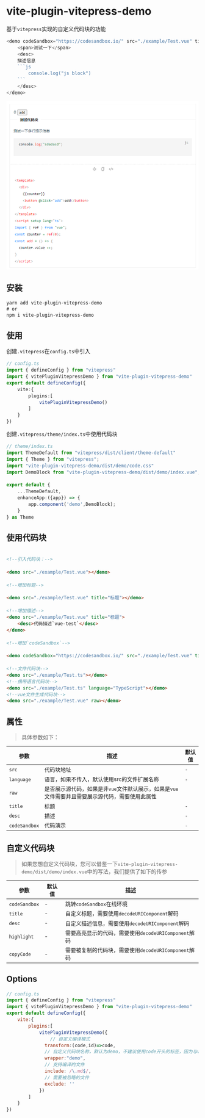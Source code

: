 # vite-plugin-vitepress-demo

基于`vitepress`实现的自定义代码块的功能

```js
<demo codeSandbox="https://codesandbox.io/" src="./example/Test.vue" title="测试代码块">
    <span>测试一下</span>
    <desc>
    描述信息
    ```js
        console.log("js block")
    ```
    </desc>
</demo>
```


![demo](./img.png)

## 安装

```shell
yarn add vite-plugin-vitepress-demo
# or
npm i vite-plugin-vitepress-demo
```

## 使用

创建`.vitepress`在`config.ts`中引入

```ts
// config.ts
import { defineConfig } from "vitepress"
import { vitePluginVitepressDemo } from "vite-plugin-vitepress-demo"
export default defineConfig({
    vite:{
        plugins:[
            vitePluginVitepressDemo()
        ]
    }
})
```

创建`.vitepress/theme/index.ts`中使用代码块

```ts
// theme/index.ts
import ThemeDefault from "vitepress/dist/client/theme-default"
import { Theme } from "vitepress";
import "vite-plugin-vitepress-demo/dist/demo/code.css"
import DemoBlock from "vite-plugin-vitepress-demo/dist/demo/index.vue";

export default {
    ...ThemeDefault,
    enhanceApp:({app}) => {
        app.component('demo',DemoBlock);
    }
} as Theme
```

## 使用代码块

```html

<!--引入代码块：-->

<demo src="./example/Test.vue"></demo>

<!--增加标题-->

<demo src="./example/Test.vue" title="标题"></demo>

<!--增加描述-->
<demo src="./example/Test.vue" title="标题">
    <desc>代码描述`vue-test`</desc>
</demo>

<!--增加`codeSandbox`-->

<demo codeSandbox="https://codesandbox.io/" src="./example/Test.vue" title="测试" desc="描述信息`codeSandbox`"></demo>

<!--文件代码块-->
<demo src="./example/Test.ts"></demo>
<!--携带语言代码块-->
<demo src="./example/Test.ts" language="TypeScript"></demo>
<!--vue文件生成代码块-->
<demo src="./example/Test.vue" raw></demo>
```

## 属性
> 具体参数如下：

| 参数          | 描述                                                         | 默认值 |
| ------------- | ------------------------------------------------------------ | ------ |
| `src`         | 代码块地址                                                   | `-`    |
| `language`    | 语言，如果不传入，默认使用src的文件扩展名称                  | `-`    |
| `raw`         | 是否展示源代码，如果是非`vue`文件默认展示，如果是`vue`文件需要并且需要展示源代码，需要使用此属性 |        |
| `title`       | 标题                                                         | `-`    |
| `desc`        | 描述                                                         | `-`    |
| `codeSandbox` | 代码演示                                                     | `-`    |


## 自定义代码块

> 如果您想自定义代码块，您可以借鉴一下`vite-plugin-vitepress-demo/dist/demo/index.vue`中的写法，我们提供了如下的传参

| 参数          | 默认值 | 描述                                                 |
| ------------- | ------ | ---------------------------------------------------- |
| `codeSandbox` | -      | 跳转`codeSandbox`在线环境                            |
| `title`       | -      | 自定义标题，需要使用`decodeURIComponent`解码         |
| `desc`        | -      | 自定义描述信息，需要使用`decodeURIComponent`解码     |
| `highlight`   | -      | 需要高亮显示的代码，需要使用`decodeURIComponent`解码 |
| `copyCode`    | -      | 需要被复制的代码块，需要使用`decodeURIComponent`解码 |



## Options

```js
// config.ts
import { defineConfig } from "vitepress"
import { vitePluginVitepressDemo } from "vite-plugin-vitepress-demo"
export default defineConfig({
    vite:{
        plugins:[
            vitePluginVitepressDemo({
           		// 自定义编译模式
              transform:(code,id)=>code,
              // 自定义代码块名称，默认为demo，不建议使用code开头的标签，因为与vitepress默认的code冲突
              wrapper:"demo",
              // 支持编译的文件
              include: /\.md$/,
              // 需要被忽略的文件
              exclude: ''
            })
        ]
    }
})
```
